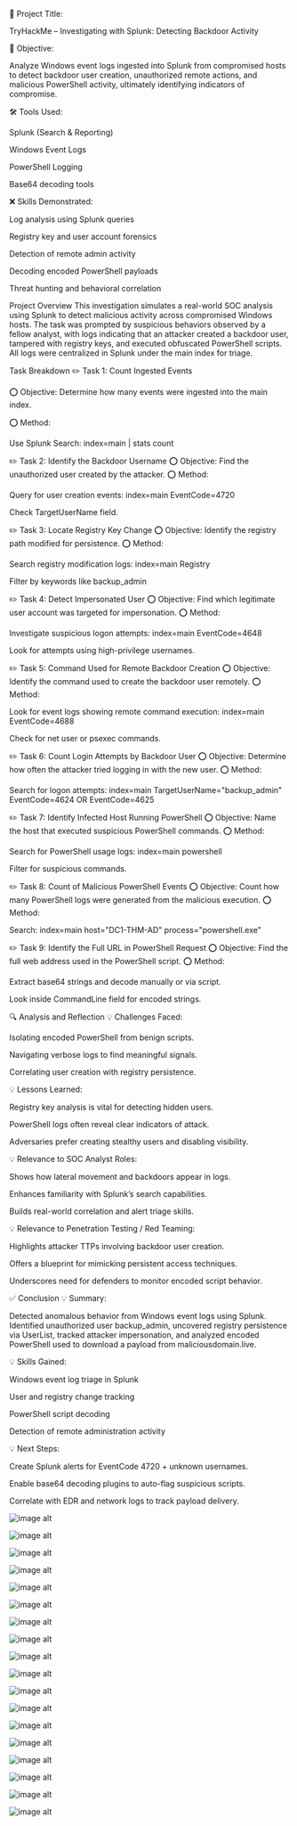 📝 Project Title:

TryHackMe – Investigating with Splunk: Detecting Backdoor Activity

🎯 Objective:

Analyze Windows event logs ingested into Splunk from compromised hosts to detect backdoor user creation, unauthorized remote actions, and malicious PowerShell activity, ultimately identifying indicators of compromise.

🛠️ Tools Used:

Splunk (Search & Reporting)

Windows Event Logs

PowerShell Logging

Base64 decoding tools

❌ Skills Demonstrated:

Log analysis using Splunk queries

Registry key and user account forensics

Detection of remote admin activity

Decoding encoded PowerShell payloads

Threat hunting and behavioral correlation

Project Overview
This investigation simulates a real-world SOC analysis using Splunk to detect malicious activity across compromised Windows hosts. The task was prompted by suspicious behaviors observed by a fellow analyst, with logs indicating that an attacker created a backdoor user, tampered with registry keys, and executed obfuscated PowerShell scripts. All logs were centralized in Splunk under the main index for triage.

Task Breakdown
✏️ Task 1: Count Ingested Events

⭕️ Objective: Determine how many events were ingested into the main index.

⭕️ Method:

Use Splunk Search: index=main | stats count

✏️ Task 2: Identify the Backdoor Username
⭕️ Objective: Find the unauthorized user created by the attacker.
⭕️ Method:

Query for user creation events:
index=main EventCode=4720

Check TargetUserName field.

✏️ Task 3: Locate Registry Key Change
⭕️ Objective: Identify the registry path modified for persistence.
⭕️ Method:

Search registry modification logs:
index=main Registry

Filter by keywords like backup_admin

✏️ Task 4: Detect Impersonated User
⭕️ Objective: Find which legitimate user account was targeted for impersonation.
⭕️ Method:

Investigate suspicious logon attempts:
index=main EventCode=4648

Look for attempts using high-privilege usernames.

✏️ Task 5: Command Used for Remote Backdoor Creation
⭕️ Objective: Identify the command used to create the backdoor user remotely.
⭕️ Method:

Look for event logs showing remote command execution:
index=main EventCode=4688

Check for net user or psexec commands.

✏️ Task 6: Count Login Attempts by Backdoor User
⭕️ Objective: Determine how often the attacker tried logging in with the new user.
⭕️ Method:

Search for logon attempts:
index=main TargetUserName="backup_admin" EventCode=4624 OR EventCode=4625

✏️ Task 7: Identify Infected Host Running PowerShell
⭕️ Objective: Name the host that executed suspicious PowerShell commands.
⭕️ Method:

Search for PowerShell usage logs:
index=main powershell

Filter for suspicious commands.

✏️ Task 8: Count of Malicious PowerShell Events
⭕️ Objective: Count how many PowerShell logs were generated from the malicious execution.
⭕️ Method:

Search:
index=main host="DC1-THM-AD" process="powershell.exe"

✏️ Task 9: Identify the Full URL in PowerShell Request
⭕️ Objective: Find the full web address used in the PowerShell script.
⭕️ Method:

Extract base64 strings and decode manually or via script.

Look inside CommandLine field for encoded strings.

🔍 Analysis and Reflection
💡 Challenges Faced:

Isolating encoded PowerShell from benign scripts.

Navigating verbose logs to find meaningful signals.

Correlating user creation with registry persistence.

💡 Lessons Learned:

Registry key analysis is vital for detecting hidden users.

PowerShell logs often reveal clear indicators of attack.

Adversaries prefer creating stealthy users and disabling visibility.

💡 Relevance to SOC Analyst Roles:

Shows how lateral movement and backdoors appear in logs.

Enhances familiarity with Splunk’s search capabilities.

Builds real-world correlation and alert triage skills.

💡 Relevance to Penetration Testing / Red Teaming:

Highlights attacker TTPs involving backdoor user creation.

Offers a blueprint for mimicking persistent access techniques.

Underscores need for defenders to monitor encoded script behavior.

✅ Conclusion
💡 Summary:

Detected anomalous behavior from Windows event logs using Splunk. Identified unauthorized user backup_admin, uncovered registry persistence via UserList, tracked attacker impersonation, and analyzed encoded PowerShell used to download a payload from maliciousdomain.live.

💡 Skills Gained:

Windows event log triage in Splunk

User and registry change tracking

PowerShell script decoding

Detection of remote administration activity

💡 Next Steps:

Create Splunk alerts for EventCode 4720 + unknown usernames.

Enable base64 decoding plugins to auto-flag suspicious scripts.

Correlate with EDR and network logs to track payload delivery.

![image alt](https://github.com/andre5Jr/soc-analyst-SIEM-Investigating-With-Splunk/blob/c8fdb45e0548ffe9dc2a4010364f411ef18810e5/T1-1.png)   

![image alt](https://github.com/andre5Jr/soc-analyst-SIEM-Investigating-With-Splunk/blob/c8fdb45e0548ffe9dc2a4010364f411ef18810e5/T1-2.png)   

![image alt](https://github.com/andre5Jr/soc-analyst-SIEM-Investigating-With-Splunk/blob/c8fdb45e0548ffe9dc2a4010364f411ef18810e5/T2-1.png)   

![image alt](https://github.com/andre5Jr/soc-analyst-SIEM-Investigating-With-Splunk/blob/c8fdb45e0548ffe9dc2a4010364f411ef18810e5/T2-2.png)   

![image alt](https://github.com/andre5Jr/soc-analyst-SIEM-Investigating-With-Splunk/blob/c8fdb45e0548ffe9dc2a4010364f411ef18810e5/T3-1.png)   

![image alt](https://github.com/andre5Jr/soc-analyst-SIEM-Investigating-With-Splunk/blob/c8fdb45e0548ffe9dc2a4010364f411ef18810e5/T3-2.png)   

![image alt](https://github.com/andre5Jr/soc-analyst-SIEM-Investigating-With-Splunk/blob/c8fdb45e0548ffe9dc2a4010364f411ef18810e5/T4-1.png)   

![image alt](https://github.com/andre5Jr/soc-analyst-SIEM-Investigating-With-Splunk/blob/c8fdb45e0548ffe9dc2a4010364f411ef18810e5/T5-1.png)   

![image alt](https://github.com/andre5Jr/soc-analyst-SIEM-Investigating-With-Splunk/blob/c8fdb45e0548ffe9dc2a4010364f411ef18810e5/T5-2.png)   

![image alt](https://github.com/andre5Jr/soc-analyst-SIEM-Investigating-With-Splunk/blob/c8fdb45e0548ffe9dc2a4010364f411ef18810e5/T6-1.png)   

![image alt](https://github.com/andre5Jr/soc-analyst-SIEM-Investigating-With-Splunk/blob/c8fdb45e0548ffe9dc2a4010364f411ef18810e5/T7-1.png)   

![image alt](https://github.com/andre5Jr/soc-analyst-SIEM-Investigating-With-Splunk/blob/c8fdb45e0548ffe9dc2a4010364f411ef18810e5/T8-1.png)   

![image alt](https://github.com/andre5Jr/soc-analyst-SIEM-Investigating-With-Splunk/blob/c8fdb45e0548ffe9dc2a4010364f411ef18810e5/T9-1.png)   

![image alt](https://github.com/andre5Jr/soc-analyst-SIEM-Investigating-With-Splunk/blob/c8fdb45e0548ffe9dc2a4010364f411ef18810e5/T9-2.png)   

![image alt](https://github.com/andre5Jr/soc-analyst-SIEM-Investigating-With-Splunk/blob/c8fdb45e0548ffe9dc2a4010364f411ef18810e5/T9-3.png)   

![image alt](https://github.com/andre5Jr/soc-analyst-SIEM-Investigating-With-Splunk/blob/c8fdb45e0548ffe9dc2a4010364f411ef18810e5/T9-4.png)   

![image alt](https://github.com/andre5Jr/soc-analyst-SIEM-Investigating-With-Splunk/blob/c8fdb45e0548ffe9dc2a4010364f411ef18810e5/T9-5.png)   

![image alt](https://github.com/andre5Jr/soc-analyst-SIEM-Investigating-With-Splunk/blob/c8fdb45e0548ffe9dc2a4010364f411ef18810e5/T9-6.png) 
